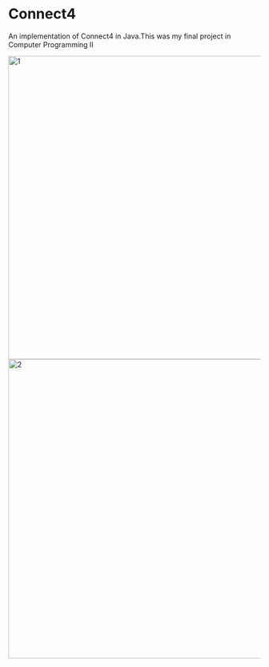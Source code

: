 # Connect4
An implementation of Connect4 in Java.This was my final project in Computer Programming II

<img width="606" alt="1" src="https://cloud.githubusercontent.com/assets/5817431/26480490/15eaebaa-41a8-11e7-9859-22043019d893.png">
<img width="598" alt="2" src="https://cloud.githubusercontent.com/assets/5817431/26480508/30cf6cf2-41a8-11e7-948a-ea4ac3f747b5.png">

